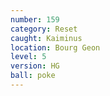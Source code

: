 ```yaml
---
number: 159
category: Reset
caught: Kaiminus
location: Bourg Geon
level: 5
version: HG
ball: poke
---
```

